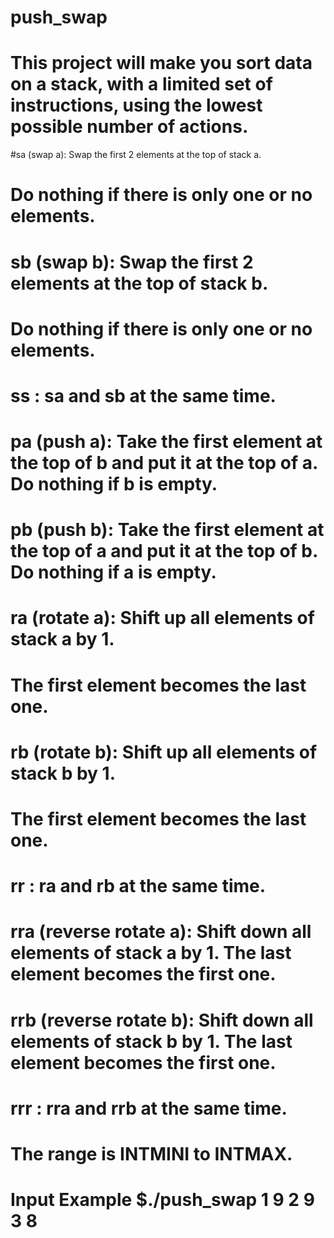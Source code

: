 # push_swap
# This project will make you sort data on a stack, with a limited set of instructions, using the lowest possible number of actions. 
#sa (swap a): Swap the first 2 elements at the top of stack a. 
 # Do nothing if there is only one or no elements. 
# sb (swap b): Swap the first 2 elements at the top of stack b. 
# Do nothing if there is only one or no elements. 
# ss : sa and sb at the same time. 
# pa (push a): Take the first element at the top of b and put it at the top of a. Do nothing if b is empty. 
# pb (push b): Take the first element at the top of a and put it at the top of b. Do nothing if a is empty. 
# ra (rotate a): Shift up all elements of stack a by 1. 
# The first element becomes the last one. 
# rb (rotate b): Shift up all elements of stack b by 1. 
# The first element becomes the last one. 
# rr : ra and rb at the same time. 
# rra (reverse rotate a): Shift down all elements of stack a by 1. The last element becomes the first one. 
# rrb (reverse rotate b): Shift down all elements of stack b by 1. The last element becomes the first one. 
# rrr : rra and rrb at the same time. 
# The range is INTMINI to INTMAX.
# Input Example $./push_swap 1 9 2 9 3 8 
